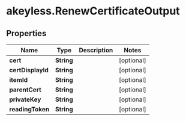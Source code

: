 # akeyless.RenewCertificateOutput

## Properties

Name | Type | Description | Notes
------------ | ------------- | ------------- | -------------
**cert** | **String** |  | [optional] 
**certDisplayId** | **String** |  | [optional] 
**itemId** | **String** |  | [optional] 
**parentCert** | **String** |  | [optional] 
**privateKey** | **String** |  | [optional] 
**readingToken** | **String** |  | [optional] 


